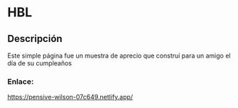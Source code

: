 # HBL
  
## Descripción

  Este simple página fue un muestra de aprecio que construí para un amigo el día de su cumpleaños
  
### Enlace:
  https://pensive-wilson-07c649.netlify.app/
